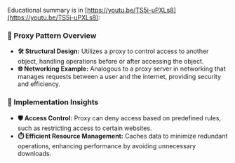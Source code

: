 Educational summary is in [https://youtu.be/TS5i-uPXLs8](https://youtu.be/TS5i-uPXLs8):

### **🔗 Proxy Pattern Overview**
- **🛠️ Structural Design:** Utilizes a proxy to control access to another object, handling operations before or after accessing the object.
- **🌐 Networking Example:** Analogous to a proxy server in networking that manages requests between a user and the internet, providing security and efficiency.

### **🔧 Implementation Insights**
- **🛡️ Access Control:** Proxy can deny access based on predefined rules, such as restricting access to certain websites.
- **⏱️ Efficient Resource Management:** Caches data to minimize redundant operations, enhancing performance by avoiding unnecessary downloads.
